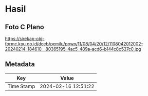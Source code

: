 # Hasil

## Foto C Plano

https://sirekap-obj-formc.kpu.go.id/dceb/pemilu/ppwp/11/08/04/20/12/1108042012002-20240214-184610--80365195-4ac5-489a-acd6-b144c8c537c0.jpg


## Metadata

| Key        | Value               |
| ---------- | ------------------- |
| Time Stamp | 2024-02-16 12:51:22 |



